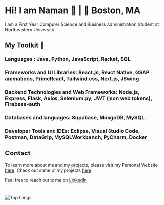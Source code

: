 # Hi! I am Naman 👋   |   📍 Boston, MA

I am a First Year Computer Science and Business Administration Student at Northeastern University 


## My Toolkit              🧰
### Languages : Java, Python, JavaScript, Racket, SQL
### Frameworks and UI Libraries: React.js, React Native, GSAP animations, PrimeReact, Tailwind.css, Next.js, JSwing
### Backend Technologies and Web Frameworks: Node.js, Express, Flask, Axios, Selenium.py, JWT (json web tokens), Firebase-auth
### Databases and languages: Supabase, MongoDB, MySQL.
### Developer Tools and IDEs: Eclipse, Visual Studio Code, Postman, DataGrip, MySQLWorkbench, PyCharm, Docker


## Contact 
To learn more about me and my projects, please visit my Personal Website [here](https://namanrusia.com). Check out some of my projects [here](https://namanrusia.com/projects)

Feel free to reach out to me on [LinkedIn](https://www.linkedin.com/in/namanrusia/) 

# 
![Top Langs](https://github-readme-stats.vercel.app/api/top-langs/?username=naman0r&layout=compact)
